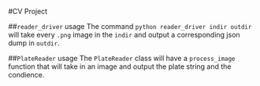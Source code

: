 #CV Project

##`reader_driver` usage
The command `python reader_driver indir outdir` will take every `.png` image in
the `indir` and output a corresponding json dump in `outdir`.

##`PlateReader` usage
The `PlateReader` class will have a `process_image` function that will take in
an image and output the plate string and the condience.
